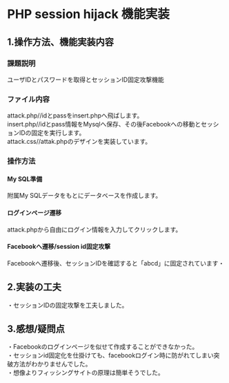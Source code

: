 # PHP session hijack 機能実装
## 1.操作方法、機能実装内容
### 課題説明
ユーザIDとパスワードを取得とセッションID固定攻撃機能

### ファイル内容
attack.php//idとpassをinsert.phpへ飛ばします。<br>
insert.php//idとpass情報をMysqlへ保存、その後Facebookへの移動とセッションIDの固定を実行します。<br>
attack.css//attak.phpのデザインを実装しています。


### 操作方法
#### My SQL準備
附属My SQLデータをもとにデータベースを作成します。

#### ログインページ遷移
attack.phpから自由にログイン情報を入力してクリックします。

#### Facebookへ遷移/session id固定攻撃
Facebookへ遷移後、セッションIDを確認すると「abcd」に固定されています・

## 2.実装の工夫
・セッションIDの固定攻撃を工夫しました。

## 3.感想/疑問点
・Facebookのログインページを似せて作成することができなかった。<br>
・セッションid固定化を仕掛けても、facebookログイン時に防がれてしまい突破方法がわかりませんでした。<br>
・想像よりフィッシングサイトの原理は簡単そうでした。



